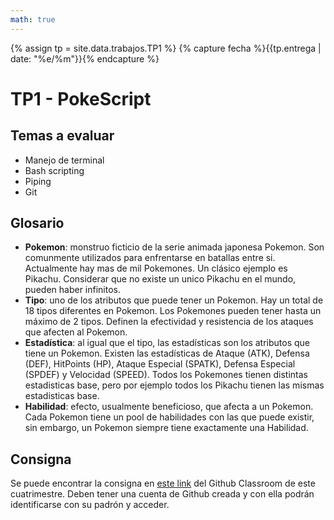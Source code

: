 ```yaml
---
math: true
---
```


{% assign tp = site.data.trabajos.TP1 %}
{% capture fecha %}{{tp.entrega | date: "%e/%m"}}{% endcapture %}

# TP1 - PokeScript

## Temas a evaluar

- Manejo de terminal
- Bash scripting
- Piping
- Git

## Glosario

- **Pokemon**: monstruo ficticio de la serie animada japonesa Pokemon. Son comunmente utilizados para enfrentarse en batallas entre si. Actualmente hay mas de mil Pokemones. Un clásico ejemplo es Pikachu. Considerar que no existe un unico Pikachu en el mundo, pueden haber infinitos.
- **Tipo**: uno de los atributos que puede tener un Pokemon. Hay un total de 18 tipos diferentes en Pokemon. Los Pokemones pueden tener hasta un máximo de 2 tipos. Definen la efectividad y resistencia de los ataques que afecten al Pokemon.
- **Estadística**: al igual que el tipo, las estadísticas son los atributos que tiene un Pokemon. Existen las estadísticas de Ataque (ATK), Defensa (DEF), HitPoints (HP), Ataque Especial (SPATK), Defensa Especial (SPDEF) y Velocidad (SPEED). Todos los Pokemones tienen distintas estadisticas base, pero por ejemplo todos los Pikachu tienen las mismas estadisticas base.
- **Habilidad**: efecto, usualmente beneficioso, que afecta a un Pokemon. Cada Pokemon tiene un pool de habilidades con las que puede existir, sin embargo, un Pokemon siempre tiene exactamente una Habilidad.

## Consigna

Se puede encontrar la consigna en [este link](https://classroom.github.com/a/H_RYKR4L) del Github Classroom de este cuatrimestre. Deben tener una cuenta de Github creada y con ella podrán identificarse con su padrón y acceder.